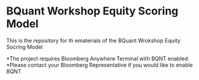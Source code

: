 # BQuant Workshop Equity Scoring Model

This is the repository for th ematerials of the BQuant Wrokshop Equity Socring Model

*The project requires Bloomberg Anywhere Terminal with BQNT enabled.
*Please contact your Bloomberg Representative if you would like to enable BQNT
